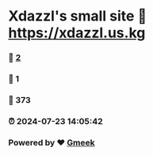 # Xdazzl's small site :link: https://xdazzl.us.kg 
### :page_facing_up: [2](https://xdazzl.us.kg/tag.html) 
### :speech_balloon: 1 
### :hibiscus: 373 
### :alarm_clock: 2024-07-23 14:05:42 
### Powered by :heart: [Gmeek](https://github.com/Meekdai/Gmeek)
